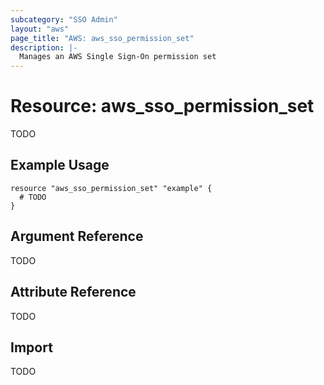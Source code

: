 ```yaml
---
subcategory: "SSO Admin"
layout: "aws"
page_title: "AWS: aws_sso_permission_set"
description: |-
  Manages an AWS Single Sign-On permission set
---
```


# Resource: aws_sso_permission_set

TODO

## Example Usage

```hcl
resource "aws_sso_permission_set" "example" {
  # TODO
}
```

## Argument Reference

TODO

## Attribute Reference

TODO

## Import

TODO
